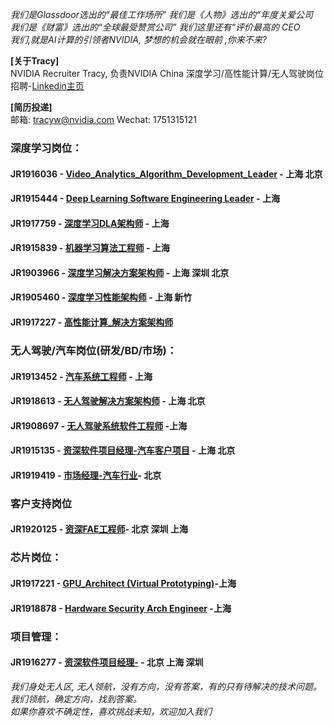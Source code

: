 *我们是Glassdoor选出的“最佳工作场所” 我们是《人物》选出的“年度关爱公司*  
*我们是《财富》选出的“全球最受赞赏公司” 我们这里还有“评价最高的 CEO*  
*我们,就是AI计算的引领者NVIDIA, 梦想的机会就在眼前 ,你来不来?*

**[关于Tracy]**  
NVIDIA Recruiter Tracy, 负责NVIDIA China 深度学习/高性能计算/无人驾驶岗位招聘-[Linkedin主页](https://www.linkedin.com/in/tracy-nvidia/ "悬停显示")

**[简历投递]**    
邮箱: tracyw@nvidia.com     Wechat: 1751315121  


### 深度学习岗位：
#### JR1916036 - [Video_Analytics_Algorithm_Development_Leader](/Video_Analytics_Algorithm_Development_Leader.md) - 上海 北京
#### JR1915444 - [Deep Learning Software Engineering Leader](/Deep_Learning_Software_Engineering_Leader.md) - 上海
#### JR1917759 - [深度学习DLA架构师](/Deep_Learning_Architect_DLA.md) - 上海
#### JR1915839 - [机器学习算法工程师](/机器学习算法工程师.md) - 上海
#### JR1903966 - [深度学习解决方案架构师](/Deep_Learning_Solution_Architect.md) - 上海 深圳 北京
#### JR1905460 - [深度学习性能架构师](/深度学习性能架构师.md) - 上海 新竹      
#### JR1917227 - [高性能计算_解决方案架构师](/HPC_Architect.md) 

### 无人驾驶/汽车岗位(研发/BD/市场)：
#### JR1913452 - [汽车系统工程师](/Automotive_Solution_Engineer.md) - 上海
#### JR1918613 - [无人驾驶解决方案架构师](/Autonomous_Driving_Solution_Architect.md) - 上海 北京
#### JR1908697 - [无人驾驶系统软件工程师](/Autonomous_Driving_System_Engineer.md) -上海
#### JR1915135 - [资深软件项目经理-汽车客户项目](/Senior_Software_Program_Manager.md) - 上海 北京
#### JR1919419 - [市场经理-汽车行业](/Marketing_Manager_for_Automotive.md)- 北京

### 客户支持岗位
#### JR1920125 - [资深FAE工程师](/Senior_FAE_Engineer.md)- 北京 深圳 上海


### 芯片岗位：
#### JR1917221 - [GPU_Architect (Virtual Prototyping)](/GPU_Architect.md)-上海
#### JR1918878 - [Hardware Security Arch Engineer](/Hardware_Security_Arch_Engineer.md) -上海

### 项目管理：
#### JR1916277 - [资深软件项目经理-](/Customer_Technical_Program_Manager.md) - 北京 上海 深圳  
  
  
  
*我们身处无人区, 无人领航，没有方向，没有答案，有的只有待解决的技术问题。我们领航，确定方向，找到答案。  
如果你喜欢不确定性，喜欢挑战未知，欢迎加入我们*

